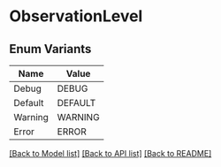 # ObservationLevel

## Enum Variants

| Name | Value |
|---- | -----|
| Debug | DEBUG |
| Default | DEFAULT |
| Warning | WARNING |
| Error | ERROR |


[[Back to Model list]](../README.md#documentation-for-models) [[Back to API list]](../README.md#documentation-for-api-endpoints) [[Back to README]](../README.md)


